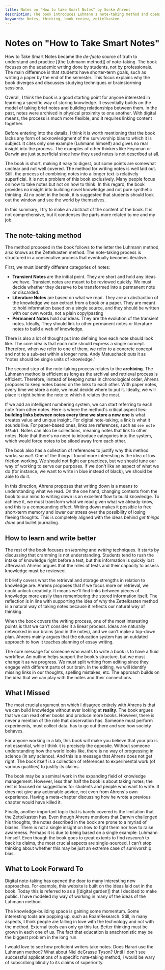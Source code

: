 ```yaml
---
title: Notes on "How to take Smart Notes" by Sönke Ahrens
description: The book introduces Luhmann's note-taking method and opens many fronts for discussion. 
keywords: Notes, thinking, book review, zettelkasten
---
```


# Notes on "How to Take Smart Notes"

How to Take Smart Notes became the *de-facto* source of truth to understand and practice [[the Luhmann method]] of note-taking. The book focuses on the academic writing done by students, not by professionals. The main difference is that students have shorter-term goals, such as writing a paper by the end of the semester. This focus explains why the book diverges and discusses studying techniques or brainstorming sessions. 

Overall, I think the book is a good starting point for anyone interested in learning a specific way of storing knowledge. It essentially builds on the model of taking brief notes and building relationships between them. In the past, notes were archived in physical proximity to one another. With digital means, the process is much more flexible, and it requires linking content together. 

Before entering into the details, I think it is worth mentioning that the book lacks any form of acknowledgment of the survivorship bias to which it is subject. It cites only one example (Luhmann himself) and gives no real insight into the process. The examples of other thinkers like Feynman or Darwin are just superficial since how they used notes is not described at all. 

The book is short, making it easy to digest, but some points are somewhat unclear and not well covered. The method for writing notes is well laid out. Still, the process of combining notes into a longer text is relatively superficial. It is not a problem of this book exclusively. Many people focus on how to take notes but not on how to think. In this regard, the book provides no insight into building novel knowledge and not pure synthetic thinking. At no point in the book, it is suggested that students should look out the window and see the world by themselves. 

In this summary, I try to make an abstract of the content of the book. It is not comprehensive, but it condenses the parts more related to me and my job. 

## The note-taking method
The method proposed in the book follows to the letter the Luhmann method, also knows as the Zettelkasten method. The note-taking process is structured in a consecutive process that eventually becomes iterative. 

First, we must identify different categories of notes:

- **Transient Notes** are the initial point. They are short and hold any ideas we have. Transient notes are meant to be reviewed quickly. We must decide whether they deserve to be transformed into a permanent note or discarded. 
- **Literature Notes** are based on what we read. They are an abstraction of the knowledge we can extract from a book or a paper. They are meant to hold information based on a single source, and they should be written with our own words, not a plain copy/pasting
- **Permanent Notes** hold our ideas. They are the evolution of the transient notes. Ideally, They should link to other permanent notes or literature notes to build a web of knowledge. 

There is also a lot of thought put into defining how each note should look like. The core idea is that each note should express a single concept. Therefore, when we refer to one of them, we refer to a concrete concept and not to a sub-set within a longer note. Andy Matuschack puts it as "notes should be single units of knowledge." 

The second step of the note-taking process relates to the **archiving**. The Luhmann method is efficient as long as the archival and retrieval process is efficient. Therefore, instead of keeping notes in chronological order, Ahrens proposes to keep notes based on the links to each other. With paper notes, every time we store a note, we must decide where to put it. Ideally, we will place it right behind the note to which it relates the most. 

If we add an intelligent numbering system, we can start referring to each note from other notes. Here is where the method's critical aspect lies: **building links between notes every time we store a new one** is what creates value and unique insight. For digital note-taking, a link is what it sounds like. For paper-based ones, links are references, such as ``see note 365ab1``. Notes can also be collections, meaning notes that link to other notes. Note that there's no need to introduce categories into the system, which would force notes to be siloed away from each other. 

The book also has a collection of references to justify why this method works *so well*. One of the things I found more interesting is the idea of low friction working. We should not fight our practices, but we should tune our way of working to serve our purposes. If we don't like an aspect of what we do (for instance, we want to write in blue instead of black), we should be able to do it. 

In this direction, Ahrens proposes that writing down is a means to understanding what we read. On the one hand, changing contexts from the book to our mind to writing down is an excellent flow to build knowledge. To achieve it, we must transform what we read given what we already know, and this is a compounding effect. Writing down makes it possible to free short-term memory and lower our stress over the possibility of losing fleeing thoughts. This is completely aligned with the ideas behind *get things done* and bullet journaling.  

## How to learn and write better
The rest of the book focuses on *learning* and *writing* techniques. It starts by discussing that cramming is not understanding. Students tend to rush the intake of knowledge right before a test, but this information is quickly lost afterward. Ahrens argues that the roles of tests and their capacity to assess knowledge must be reviewed. 

It briefly covers what the retrieval and storage strengths in relation to knowledge are. Ahrens proposes that if we focus more on retrieval, we could unlock creativity. It means we'll find links between pieces of knowledge more easily than remembering the stored information itself. The reflection is in line with supporting the idea of why the Zettelkasten method is a natural way of taking notes because it reflects our natural way of thinking. 

When the book covers the writing process, one of the most interesting points is that we can't consider it a linear process. Ideas are naturally networked in our brains (and in the notes), and we can't make a top-down plan. Ahrens mainly argues that the education system has an outdated approach to how it teaches planning of essay writing. 

The core message for someone who wants to write a book is to have a fluid workflow. An outline helps support the book's structure, but we must change it as we progress. We must split writing from editing since they engage with different parts of our brain. In the editing, we will identify missing links in our thoughts, spelling mistakes, etc. The approach builds on the idea that we can play with the notes and their connections. 

## What I Missed
The most crucial argument on which I disagree entirely with Ahrens is that we can build knowledge without ever looking at **reality**. The book argues that we can read other books and produce more books. However, there is never a mention of the role that observation has. Someone must perform experiments, must collect data, has to go out there and see how society behaves. 

For anyone working in a lab, this book will make you believe that your job is not essential, while I think it is precisely the opposite. Without someone understanding how the world looks like, there is no way of progressing in science (in any science). And this is a message that Ahrens does not get right. The book itself is a collection of references to experimental work (of various qualities) to justify its claims. 

The book may be a seminal work in the expanding field of knowledge management. However, less than half the book is about taking notes; the rest is focused on suggestions for students and people who want to write. It does not give any actionable advice, not even from Ahrens's own experience. Having a meta-chapter discussing how he wrote a previous chapter would have killed it. 

Finally, another important topic that is barely covered is the limitation that the Zettelkasten has. Even though Ahrens mentions that Darwin challenged his thoughts, the notes described in the book are prone to a myriad of biases. There is not a single insight on how to fight them nor how to raise awareness. Perhaps it is due to being based on a single example: Luhmann himself. Even though the book goes to great extents to find *research* to back its claims, the most crucial aspects are single-sourced. I can't stop thinking about whether this may be just an extreme case of survivorship bias. 

## What to Look Forward To
Digital note-taking has opened the door to many interesting new approaches.  For example, this website is built on the ideas laid out in the book. Today this is referred to as a [[digital garden]] that I decided to make public. I have modeled my way of working in many of the ideas of the Luhmann method. 

The knowledge-building space is gaining some momentum.  Some interesting tools are popping up, such as RoamResearch. Still, in many aspects, I think people are falling in love with the technology and not with the method. External tools can only go this far. Better thinking must be grown in each one of us. The fact that education is anachronistic may be the biggest problem in the long run. 

I would love to see how proficient writers take notes. Does Harari use the Luhmann method? What about Niel deGrasse Tyson? Until I don't see successful applications of a specific note-taking method, I would be wary of subscribing blindly to its claims of superiority. 